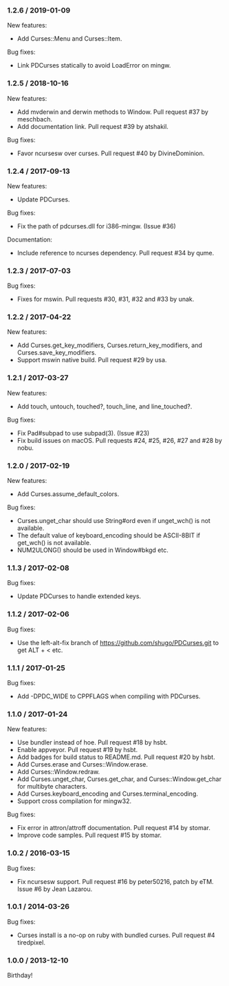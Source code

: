 ### 1.2.6 / 2019-01-09

New features:

* Add Curses::Menu and Curses::Item.

Bug fixes:

* Link PDCurses statically to avoid LoadError on mingw.

### 1.2.5 / 2018-10-16

New features:

* Add mvderwin and derwin methods to Window.  Pull request #37 by meschbach.
* Add documentation link.  Pull request #39 by atshakil.

Bug fixes:

* Favor ncursesw over curses.  Pull request #40 by DivineDominion.

### 1.2.4 / 2017-09-13

New features:

* Update PDCurses.

Bug fixes:

* Fix the path of pdcurses.dll for i386-mingw.  (Issue #36)

Documentation:

* Include reference to ncurses dependency.  Pull request #34 by qume.

### 1.2.3 / 2017-07-03

Bug fixes:

* Fixes for mswin.  Pull requests #30, #31, #32 and #33 by unak.

### 1.2.2 / 2017-04-22

New features:

* Add Curses.get_key_modifiers, Curses.return_key_modifiers, and
  Curses.save_key_modifiers.
* Support mswin native build.  Pull request #29 by usa.

### 1.2.1 / 2017-03-27

New features:

* Add touch, untouch, touched?, touch_line, and line_touched?.

Bug fixes:

* Fix Pad#subpad to use subpad(3). (Issue #23)
* Fix build issues on macOS.  Pull requests #24, #25, #26, #27 and #28 by nobu.

### 1.2.0 / 2017-02-19

New features:

* Add Curses.assume_default_colors.

Bug fixes:

* Curses.unget_char should use String#ord even if unget_wch() is not available.
* The default value of keyboard_encoding should be ASCII-8BIT if get_wch() is
  not available.
* NUM2ULONG() should be used in Window#bkgd etc.

### 1.1.3 / 2017-02-08

Bug fixes:

* Update PDCurses to handle extended keys.

### 1.1.2 / 2017-02-06

Bug fixes:

* Use the left-alt-fix branch of https://github.com/shugo/PDCurses.git to get
  ALT + < etc.

### 1.1.1 / 2017-01-25

Bug fixes:

* Add -DPDC_WIDE to CPPFLAGS when compiling with PDCurses.

### 1.1.0 / 2017-01-24

New features:

* Use bundler instead of hoe.  Pull request #18 by hsbt.
* Enable appveyor.  Pull request #19 by hsbt.
* Add badges for build status to README.md.  Pull request #20 by hsbt.
* Add Curses.erase and Curses::Window.erase.
* Add Curses::Window.redraw.
* Add Curses.unget_char, Curses.get_char, and Curses::Window.get_char for
  multibyte characters.
* Add Curses.keyboard_encoding and Curses.terminal_encoding.
* Support cross compilation for mingw32.

Bug fixes:

* Fix error in attron/attroff documentation.  Pull request #14 by stomar.
* Improve code samples.  Pull request #15 by stomar.

### 1.0.2 / 2016-03-15

Bug fixes:

* Fix ncursesw support.  Pull request #16 by peter50216, patch by eTM.  Issue
  #6 by Jean Lazarou.

### 1.0.1 / 2014-03-26

Bug fixes:

* Curses install is a no-op on ruby with bundled curses.  Pull request #4
  tiredpixel.

### 1.0.0 / 2013-12-10

Birthday!

